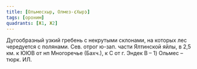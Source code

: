 ```yaml
---
title: [Ольмесхыр, Олмез-❮Хыр❯]
tags: [ороним]
quadrants: [Ж1, Ж2]
---
```


Дугообразный узкий гребень с некрутыми склонами, на которых лес чередуется с
полянами. Сев. отрог ю-зап. части Ялтинской яйлы, в 2,5 км. к ЮЮВ от нп
Многоречье (Бахч.), к С от г. Эндек B – 1) Ольмес – тюрк. ИЛ.
